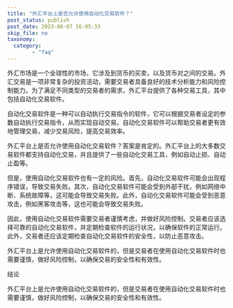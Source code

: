 ```yaml
---
title: "外汇平台上是否允许使用自动化交易软件？"
post_status: publish
post_date: 2023-08-07 16:05:33
skip_file: no
taxonomy:
  category:
        - "faq"
---
```


外汇市场是一个全球性的市场，它涉及到货币的买卖，以及货币对之间的交易。外汇交易是一项非常复杂的投资活动，需要交易者具备良好的技术分析能力和风险控制能力。为了满足不同类型的交易者的需求，外汇平台提供了各种交易工具，其中包括自动化交易软件。

自动化交易软件是一种可以自动执行交易指令的软件，它可以根据交易者设定的参数自动执行交易指令，从而实现自动交易。自动化交易软件可以帮助交易者更有效地管理交易，减少交易风险，提高交易效率。

外汇平台上是否允许使用自动化交易软件？答案是肯定的。外汇平台上的大多数交易软件都支持自动化交易，并且提供了一些自动化交易工具，例如自动止损、自动止盈等。

但是，使用自动化交易软件也有一定的风险。首先，自动化交易软件可能会出现程序错误，导致交易失败。其次，自动化交易软件可能会受到外部干扰，例如网络中断、系统故障等，这可能会导致交易失败。此外，自动化交易软件可能会受到恶意攻击，例如黑客攻击等，这也可能会导致交易失败。

因此，使用自动化交易软件需要交易者谨慎考虑，并做好风险控制。交易者应该选择可靠的自动化交易软件，并定期检查软件的运行状况，以确保软件的正常运行。此外，交易者还应该定期检查自动化交易软件的安全性，以防止恶意攻击。

外汇平台上是允许使用自动化交易软件的，但是交易者在使用自动化交易软件时也需要谨慎，做好风险控制，以确保交易的安全性和有效性。

结论

外汇平台上是允许使用自动化交易软件的，但是交易者在使用自动化交易软件时也需要谨慎，做好风险控制，以确保交易的安全性和有效性。
